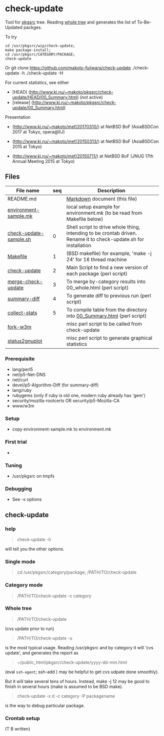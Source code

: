 # check-update

Tool for [pkgsrc](http://www.netbsd.org/docs/software/packages.html)
tree. Reading [whole tree](http://cvsweb.netbsd.org/bsdweb.cgi/pkgsrc/)
and generates the list of To-Be-Updated packges.

To try

	cd /usr/pkgsrc/wip/check-update;
	make package-install;
	cd /usr/pkgsrc/CATEGORY/PACKAGE;
	check-update

Or
	git clone https://github.com/makoto-fujiwara/check-update
	./check-update -h
	./check-update -H

For current statistics, see either

- [HEAD] (http://www.ki.nu/~makoto/pkgsrc/check-update/HEAD/00_Summary.html) (not active)
- [release] (http://www.ki.nu/~makoto/pkgsrc/check-update/00_Summary.html)

Presentation 
- (http://www.ki.nu/~makoto/mef/20170310/)
at NetBSD BoF (AsiaBSDCon 2017 at Tokyo, opera@IIJ)

- (http://www.ki.nu/~makoto/mef/20150313/)
at NetBSD BoF (AsiaBSDCon 2015 at Tokyo)

- (http://www.ki.nu/~makoto/mef/20150711/)
at NetBSD BoF (JNUG 17th Annual Meeting 2015 at Tokyo)

## Files

File name  |seq| Description
---------- |-| -------------
README.md	      | |  [Markdown](https://help.github.com/articles/markdown-basics/) document  (this file)
[environment-sample.mk](environment-sample.mk) | | local setup example for environment.mk (to be read from Makefile below)
[check-update-sample.sh](check-update-sample.sh)|0 | Shell script to drive whole thing, intending to be crontab driven. Rename it to check-update.sh for installation
[Makefile](Makefile)		         | 1 |  (BSD makefile) for example,  'make -j 24' for 16 thread machine
[check-update](check-update)             | 2 |  Main Script to find a new version of each package  (perl script)
[merge-check-update](merge-check-update) | 3 |  To merge by-category results into 00_whole.html  (perl script)
[summary-diff](summary-diff)             | 4 |  To generate diff to previous run (perl script)
[collect-stats](collect-stats)	         | 5 |  To compile table from the directory into [00_Summary.html](http://www.ki.nu/~makoto/pkgsrc/check-update/00_Summary.html)  (perl script)
[fork-w3m](fork-w3m)                     | | misc perl script to be called from check-update
[status2gnuplot](status2gnuplot)	 | | misc perl script to generate graphical statistics
### Prerequisite
  - lang/perl5
  - net/p5-Net-DNS
  - net/curl
  - devel/p5-Algorithm-Diff (for summary-diff)
  - lang/ruby
  - rubygems (only if ruby is old one, modern ruby already has 'gem')
  - security/mozilla-rootcerts OR security/p5-Mozilla-CA
  - www/w3m
  
### Setup
  - copy environment-sample.mk to environment.mk

### First trial
  - 

### Tuning
  - /usr/pkgsrc on tmpfs

### Debugging
  - See -x options


## check-update
### help
>  check-update -h

will tell you the other options.

### Single mode

> cd /usr/pkgsrc/category/package; /PATH/TO/check-update

### Category mode

> /PATH/TO/check-update -c category

### Whole tree

> /PATH/TO/check-update

(cvs update prior to run)

> /PATH/TO/check-update -u

is the most typical usage. Reading /usr/pkgsrc and by category
it will 'cvs update', and generates the report as

>  ~/public_html/pkgsrc/check-update/yyyy-dd-mm.html

(eval `ssh-agent`; ssh-add ) may be helpful to get
cvs udpate done smoothly).

But it will take several tens of hours.
Instead, make -j 12 may be good to finish in several hours
(make is assumed to be BSD make).

>  check-update -x d -c category -P packagename

is the way to debug particular package.

### Crontab setup
(T B written)
